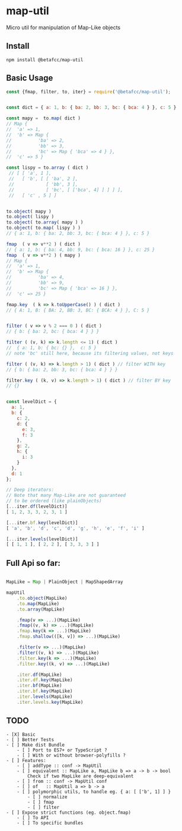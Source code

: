 # map-util
Micro util for manipulation of Map-Like objects

Install
-------

    npm install @betafcc/map-util


Basic Usage
-----------

```js
const {fmap, filter, to, iter} = require('@betafcc/map-util');


const dict = { a: 1, b: { ba: 2, bb: 3, bc: { bca: 4 } }, c: 5 }

const mapy =  to.map( dict )
// Map {
//  'a' => 1,
//  'b' => Map {
//          'ba' => 2,
//          'bb' => 3,
//          'bc' => Map { 'bca' => 4 } },
//  'c' => 5 }

const lispy = to.array ( dict )
 // [ [ 'a', 1 ],
 //   [ 'b', [ [ 'ba', 2 ],
 //            [ 'bb', 3 ],
 //            [ 'bc', [ ['bca', 4] ] ] ] ],
 //   [ 'c' , 5 ] ]


to.object( mapy )
to.object( lispy )
to.object( to.array( mapy ) )
to.object( to.map( lispy ) )
// { a: 1, b: { ba: 2, bb: 3, bc: { bca: 4 } }, c: 5 }

fmap  ( v => v**2 ) ( dict )
// { a: 1, b: { ba: 4, bb: 9, bc: { bca: 16 } }, c: 25 }
fmap  ( v => v**2 ) ( mapy )
// Map {
//  'a' => 1,
//  'b' => Map {
//          'ba' => 4,
//          'bb' => 9,
//          'bc' => Map { 'bca' => 16 } },
//  'c' => 25 }

fmap.key  ( k => k.toUpperCase() ) ( dict )
// { A: 1, B: { BA: 2, BB: 3, BC: { BCA: 4 } }, C: 5 }


filter ( v => v % 2 === 0 ) ( dict )
// { b: { ba: 2, bc: { bca: 4 } } }

filter ( (v, k) => k.length <= 1) ( dict )
//  { a: 1, b: { bc: {} },  c: 5 }
// note 'bc' still here, because its filtering values, not keys

filter ( (v, k) => k.length > 1) ( dict ) // filter WITH key
// { b: { ba: 2, bb: 3, bc: { bca: 4 } } }

filter.key ( (k, v) => k.length > 1) ( dict ) // filter BY key
// {}


const levelDict = {
  a: 1,
  b: {
    c: 2,
    d: {
      e: 3,
      f: 3
    },
    g: 2,
    h: {
      i: 3
    }
  },
  d: 1
};

// Deep iterators:
// Note that many Map-Like are not guaranteed
// to be ordered (like plainObjects)
[...iter.df(levelDict)]
[ 1, 2, 3, 3, 2, 3, 1 ]

[...iter.bf.key(levelDict)]
[ 'a', 'b', 'd', 'c', 'd', 'g', 'h', 'e', 'f', 'i' ]

[...iter.levels(levelDict)]
[ [ 1, 1 ], [ 2, 2 ], [ 3, 3, 3 ] ]

```


Full Api so far:
----------------

```js

MapLike = Map | PlainObject | MapShapedArray

mapUtil
    .to.object(MapLike)
    .to.map(MapLike)
    .to.array(MapLike)

    .fmap(v => ...)(MapLike)
    .fmap((v, k) => ...)(MapLike)
    .fmap.key(k => ...)(MapLike)
    .fmap.shallow(([k, v]) => ...)(MapLike)

    .filter(v => ...)(MapLike)
    .filter((v, k) => ...)(MapLike)
    .filter.key(k => ...)(MapLike)
    .filter.key((k, v) => ...)(MapLike)

    .iter.df(MapLike)
    .iter.df.key(MapLike)
    .iter.bf(MapLike)
    .iter.bf.key(MapLike)
    .iter.levels(MapLike)
    .iter.levels.key(MapLike)

```

TODO
----
    - [X] Basic
    - [ ] Better Tests
    - [ ] Make dist Bundle
        - [ ] Port to ES7+ or TypeScript ?
        - [ ] With or without browser-polyfills ?
    - [ ] Features:
        - [ ] addType :: conf -> MapUtil
        - [ ] equivalent :: MapLike a, MapLike b => a -> b -> bool
            Check if two MapLike are deep-equivalent
        - [ ] from :: conf -> MapUtil conf
        - [ ] of   :: MapUtil a => b -> a
        - [ ] polymorphic utils, to handle eg. { a: [ ['b', 1] ] }
            - [ ] normalize
            - [ ] fmap
            - [ ] filter
    - [ ] Expose strict functions (eg. object.fmap)
        - [ ] To API
        - [ ] To specific bundles
